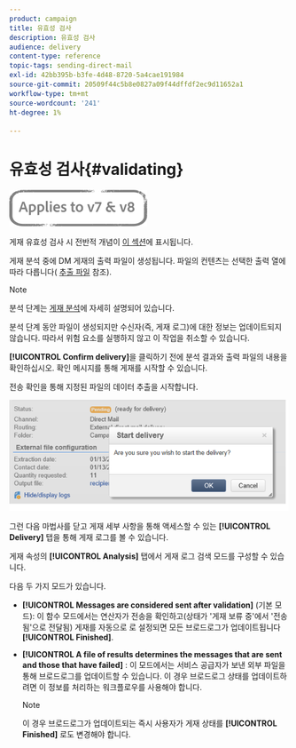 ```yaml
---
product: campaign
title: 유효성 검사
description: 유효성 검사
audience: delivery
content-type: reference
topic-tags: sending-direct-mail
exl-id: 42bb395b-b3fe-4d48-8720-5a4cae191984
source-git-commit: 20509f44c5b8e0827a09f44dffdf2ec9d11652a1
workflow-type: tm+mt
source-wordcount: '241'
ht-degree: 1%

---
```


# 유효성 검사{#validating}

![](../../assets/common.svg)

게재 유효성 검사 시 전반적 개념이 [이 섹션](steps-validating-the-delivery.md)에 표시됩니다.

게재 분석 중에 DM 게재의 출력 파일이 생성됩니다. 파일의 컨텐츠는 선택한 출력 열에 따라 다릅니다( [추출 파일](defining-the-direct-mail-content.md#extraction-file) 참조).

>[!NOTE]
>
>분석 단계는 [게재 분석](steps-validating-the-delivery.md#analyzing-the-delivery)에 자세히 설명되어 있습니다.

분석 단계 동안 파일이 생성되지만 수신자(즉, 게재 로그)에 대한 정보는 업데이트되지 않습니다. 따라서 위험 요소를 실행하지 않고 이 작업을 취소할 수 있습니다.

**[!UICONTROL Confirm delivery]**&#x200B;을 클릭하기 전에 분석 결과와 출력 파일의 내용을 확인하십시오. 확인 메시지를 통해 게재를 시작할 수 있습니다.

전송 확인을 통해 지정된 파일의 데이터 추출을 시작합니다.

![](assets/s_ncs_user_postal_del_send_confirm_postal.png)

그런 다음 마법사를 닫고 게재 세부 사항을 통해 액세스할 수 있는 **[!UICONTROL Delivery]** 탭을 통해 게재 로그를 볼 수 있습니다.

게재 속성의 **[!UICONTROL Analysis]** 탭에서 게재 로그 검색 모드를 구성할 수 있습니다.

다음 두 가지 모드가 있습니다.

* **[!UICONTROL Messages are considered sent after validation]** (기본 모드): 이 함수 모드에서는 연산자가 전송을 확인하고(상태가 &#39;게재 보류 중&#39;에서 &#39;전송됨&#39;으로 전달됨) 게재를 자동으로 로 설정되면 모든 브로드로그가 업데이트됩니다 **[!UICONTROL Finished]**.
* **[!UICONTROL A file of results determines the messages that are sent and those that have failed]** : 이 모드에서는 서비스 공급자가 보낸 외부 파일을 통해 브로드로그를 업데이트할 수 있습니다. 이 경우 브로드로그 상태를 업데이트하려면 이 정보를 처리하는 워크플로우를 사용해야 합니다.

   >[!NOTE]
   >
   >이 경우 브로드로그가 업데이트되는 즉시 사용자가 게재 상태를 **[!UICONTROL Finished]** 로도 변경해야 합니다.
